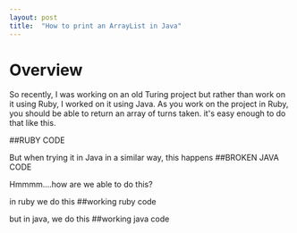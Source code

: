 ```yaml
---
layout: post
title:  "How to print an ArrayList in Java"
---
```


# Overview

So recently, I was working on an old Turing project but rather than work on it using Ruby, I worked on it using Java.
As you work on the project in Ruby, you should be able to return an array of turns taken. it's easy enough to do that like this.

##RUBY CODE

But when trying it in Java in a similar way, this happens
##BROKEN JAVA CODE

Hmmmm....how are we able to do this?


in ruby we do this
##working ruby code


but in java, we do this
##working java code

